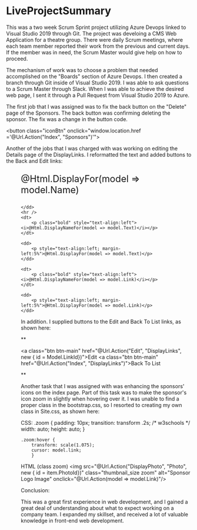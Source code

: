 

# LiveProjectSummary
  This was a two week Scrum Sprint project utilizing Azure Devops linked to Visual Studio 2019 through Git. 
The project was develoing a CMS Web Application for a theatre group. There were daily Scrum meetings,
where each team member reported their work from the previous and current days. If the member was in need, 
the Scrum Master would give help on how to proceed. 

  The mechanism of work was to choose a problem that needed accomplished on the "Boards" section of Azure Devops. 
I then created a branch through Git inside of Visual Studio 2019. I was able to ask questions to a Scrum Master
through Slack. When I was able to achieve the desired web page, I sent it through a Pull Request from Visual
Studio 2019 to Azure.

The first job that I was assigned was to fix the back button on the "Delete" page of the Sponsors. The back button
was confirming deleting the sponsor. The fix was a change in the button code.

<button class="iconBtn" onclick="window.location.href ='@Url.Action("Index", "Sponsors")'">

  Another of the jobs that I was charged with was working on editing the Details page of the DisplayLinks. 
I reformatted the text and added buttons to the Back and Edit links:

<dl class="Display-container-title-details">
    <dd>
        <p style="font-size:25px;" "text-align:center;">
            @Html.DisplayFor(model => model.Name)
        </p>

    </dd>
    <hr />
    <dt>
        <p class="bold" style="text-align:left"><i>@Html.DisplayNameFor(model => model.Text)</i></p>
    </dt>

    <dd>
        <p style="text-align:left; margin-left:5%">@Html.DisplayFor(model => model.Text)</p>
    </dd>

    <dt>
        <p class="bold" style="text-align:left"><i>@Html.DisplayNameFor(model => model.Link)</i></p>
    </dt>

    <dd>
        <p style="text-align:left; margin-left:5%">@Html.DisplayFor(model => model.Link)</p>
    </dd>
   
In addition. I supplied buttons to the Edit and Back To List links, as shown here:
   
   **<p>
    <a class="btn btn-main" href="@Url.Action("Edit", "DisplayLinks", new { id = Model.LinkId})"><i class="fa fa-edit fa-fw"></i>Edit</a>
    <a class="btn btn-main" href="@Url.Action("Index", "DisplayLinks")"><i class="fa fa-hand-point-left fa-fw"></i>Back To List</a>

**</p>

Another task that I was assigned with was enhancing the sponsors' icons on the index page.
Part of this task was to make the sponsor's icon zoom in slightly when hovering over it.
I was unable to find a proper class in the bootstrap.css, so I resorted to creating my own class in Site.css, as shown here:


CSS:
.zoom {
    padding: 10px;
    transition: transform .2s; /* w3schools */
    width: auto;
    height: auto;
}

    .zoom:hover {
        transform: scale(1.075); 
        cursor: model.link;
        }

HTML (class zoom)
<img src="@Url.Action("DisplayPhoto", "Photo", new { id = item.PhotoId})" class="thumbnail_size zoom" alt="Sponsor Logo Image" onclick="@Url.Action(model => model.Link)"/>


  

Conclusion:

  This was a great first experience in web development, and I gained a great deal of understanding about what
  to expect working on a company team. I expanded my skillset, and received a lot of valuable knowledge in
  front-end web development.
